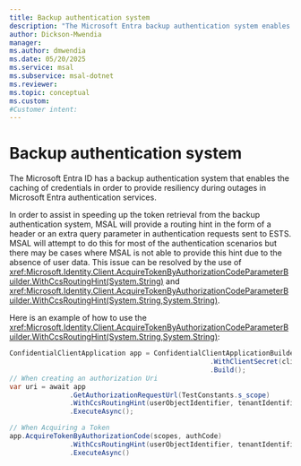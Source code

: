 ```yaml
---
title: Backup authentication system
description: "The Microsoft Entra backup authentication system enables the caching of credentials processed by the Evolved Security Token Service (ESTS) in order to provide resiliency during outages in Microsoft Entra authentication services."
author: Dickson-Mwendia
manager: 
ms.author: dmwendia
ms.date: 05/20/2025
ms.service: msal
ms.subservice: msal-dotnet
ms.reviewer: 
ms.topic: conceptual
ms.custom: 
#Customer intent: 
---
```


# Backup authentication system

The Microsoft Entra ID has a backup authentication system that enables the caching of credentials in order to provide resiliency during outages in Microsoft Entra authentication services.

In order to assist in speeding up the token retrieval from the backup authentication system, MSAL will provide a routing hint in the form of a header or an extra query parameter in authentication requests sent to ESTS. MSAL will attempt to do this for most of the authentication scenarios but there may be cases where MSAL is not able to provide this hint due to the absence of user data. This issue can be resolved by the use of <xref:Microsoft.Identity.Client.AcquireTokenByAuthorizationCodeParameterBuilder.WithCcsRoutingHint(System.String)> and <xref:Microsoft.Identity.Client.AcquireTokenByAuthorizationCodeParameterBuilder.WithCcsRoutingHint(System.String,System.String)>.

Here is an example of how to use the <xref:Microsoft.Identity.Client.AcquireTokenByAuthorizationCodeParameterBuilder.WithCcsRoutingHint(System.String,System.String)>:

```csharp
ConfidentialClientApplication app = ConfidentialClientApplicationBuilder.Create(TestConstants.ClientId)
                                                  .WithClientSecret(clientSecret)
                                                  .Build();
// When creating an authorization Uri
var uri = await app
               .GetAuthorizationRequestUrl(TestConstants.s_scope)
               .WithCcsRoutingHint(userObjectIdentifier, tenantIdentifier)
               .ExecuteAsync();

// When Acquiring a Token
app.AcquireTokenByAuthorizationCode(scopes, authCode)
               .WithCcsRoutingHint(userObjectIdentifier, tenantIdentifier)
               .ExecuteAsync()
```
